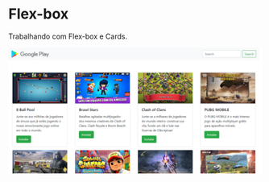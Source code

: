 # Flex-box

Trabalhando com Flex-box e Cards.

![image](https://github.com/WillSerafim/flex-box/blob/master/img.png?raw=true)
